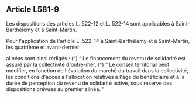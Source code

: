 ## Article L581-9

Les dispositions des articles L. 522-12 et L. 522-14 sont applicables à Saint-Barthélemy et à Saint-Martin.

Pour l'application de l'article L. 522-14 à Saint-Barthélemy et à Saint-Martin, les quatrième et avant-dernier

alinéas sont ainsi rédigés : (^)
“ Le financement du revenu de solidarité est assuré par la collectivité d'outre-mer. (^)
“ Le conseil territorial peut modifier, en fonction de l'évolution du marché du travail dans la collectivité,
les conditions d'accès à l'allocation relatives à l'âge du bénéficiaire et à la durée de perception du revenu de
solidarité active, sous réserve des dispositions prévues au premier alinéa. ”


